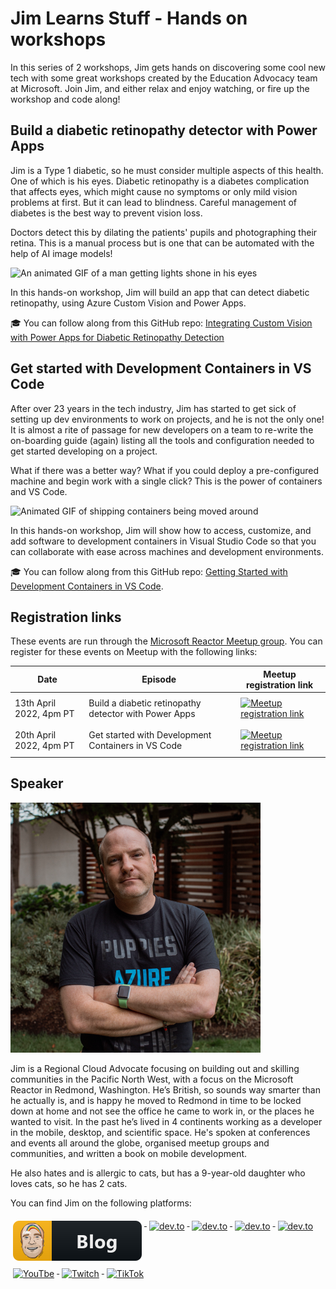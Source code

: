 # Jim Learns Stuff - Hands on workshops

In this series of 2 workshops, Jim gets hands on discovering some cool new tech with some great workshops created by the Education Advocacy team at Microsoft. Join Jim, and either relax and enjoy watching, or fire up the workshop and code along!

## Build a diabetic retinopathy detector with Power Apps

Jim is a Type 1 diabetic, so he must consider multiple aspects of this health. One of which is his eyes. Diabetic retinopathy is a diabetes complication that affects eyes, which might cause no symptoms or only mild vision problems at first. But it can lead to blindness. Careful management of diabetes is the best way to prevent vision loss.

Doctors detect this by dilating the patients' pupils and photographing their retina. This is a manual process but is one that can be automated with the help of AI image models!

![An animated GIF of a man getting lights shone in his eyes](https://media.giphy.com/media/3ohjVbq7WI5mkxXyfu/giphy.gif)

In this hands-on workshop, Jim will build an app that can detect diabetic retinopathy, using Azure Custom Vision and Power Apps.

🎓 You can follow along from this GitHub repo: [Integrating Custom Vision with Power Apps for Diabetic Retinopathy Detection](https://aka.ms/PowerAppDetection)

## Get started with Development Containers in VS Code

After over 23 years in the tech industry, Jim has started to get sick of setting up dev environments to work on projects, and he is not the only one! It is almost a rite of passage for new developers on a team to re-write the on-boarding guide (again) listing all the tools and configuration needed to get started developing on a project.

What if there was a better way? What if you could deploy a pre-configured machine and begin work with a single click? This is the power of containers and VS Code.

![Animated GIF of shipping containers being moved around](https://media.giphy.com/media/6AFldi5xJQYIo/giphy.gif)

In this hands-on workshop, Jim will show how to access, customize, and add software to development containers in Visual Studio Code so that you can collaborate with ease across machines and development environments.

🎓 You can follow along from this GitHub repo: [Getting Started with Development Containers in VS Code](https://aka.ms/DevContainersinVSCode).


## Registration links

These events are run through the [Microsoft Reactor Meetup group](https://www.meetup.com/Microsoft-Reactor-Redmond/). You can register for these events on Meetup with the following links:

| Date | Episode | Meetup registration link |
| ---- | ------- | ------------------------ |
| 13th April 2022, 4pm PT | Build a diabetic retinopathy detector with Power Apps | <a href="https://www.meetup.com/Microsoft-Reactor-Redmond/events/284770715"><img src="https://raw.githubusercontent.com/jimbobbennett/ColoredBadges/main/svg/social/meetup.svg" alt="Meetup registration link" style="vertical-align:top; margin:6px 4px"></a> |
| 20th April 2022, 4pm PT | Get started with Development Containers in VS Code | <a href="https://www.meetup.com/Microsoft-Reactor-Redmond/events/284770731"><img src="https://raw.githubusercontent.com/jimbobbennett/ColoredBadges/main/svg/social/meetup.svg" alt="Meetup registration link" style="vertical-align:top; margin:6px 4px"></a> |

## Speaker

![A picture of Jim standing outside a building with his arms crossed looking very handsome in a shirt that says Puppies, Azure and I'm fine](https://github.com/jimbobbennett/jimbobbennett/raw/main/images/Headshot1-tiny-square.png)

Jim is a Regional Cloud Advocate focusing on building out and skilling communities in the Pacific North West, with a focus on the Microsoft Reactor in Redmond, Washington. He’s British, so sounds way smarter than he actually is, and is happy he moved to Redmond in time to be locked down at home and not see the office he came to work in, or the places he wanted to visit. In the past he’s lived in 4 continents working as a developer in the mobile, desktop, and scientific space. He's spoken at conferences and events all around the globe, organised meetup groups and communities, and written a book on mobile development.

He also hates and is allergic to cats, but has a 9-year-old daughter who loves cats, so he has 2 cats.

You can find Jim on the following platforms:

<a href="https://jimbobbennett.io">
  <img src="https://raw.githubusercontent.com/jimbobbennett/ColoredBadges/main/svg/jim/blog.svg" alt="dev.to" style="vertical-align:top; margin:6px 4px">
</a>
<a href="https://twitter.com/jimbobbennett">
  <img src="https://raw.githubusercontent.com/jimbobbennett/ColoredBadges/main/svg/social/twitter.svg" alt="dev.to" style="vertical-align:top; margin:6px 4px">
</a>
<a href="https://instagram.com/jimbobbennett">
  <img src="https://raw.githubusercontent.com/jimbobbennett/ColoredBadges/main/svg/social/instagram.svg" alt="dev.to" style="vertical-align:top; margin:6px 4px">
</a>
<a href="https://linkedin.com/in/jimbobbennett">
  <img src="https://raw.githubusercontent.com/jimbobbennett/ColoredBadges/main/svg/social/linkedin.svg" alt="dev.to" style="vertical-align:top; margin:6px 4px">
</a>
<a href="https://dev.to/jimbobbennett">
  <img src="https://raw.githubusercontent.com/jimbobbennett/ColoredBadges/main/svg/blogs/devto.svg" alt="dev.to" style="vertical-align:top; margin:6px 4px">
</a>
<a href="https://aka.ms/jim/youtube">
  <img src="https://raw.githubusercontent.com/jimbobbennett/ColoredBadges/main/svg/streaming/youtube.svg" alt="YouTbe" style="vertical-align:top; margin:6px 4px">
</a>
<a href="https://twitch.com/jimbobbennett">
  <img src="https://raw.githubusercontent.com/jimbobbennett/ColoredBadges/main/svg/streaming/twitch.svg" alt="Twitch" style="vertical-align:top; margin:6px 4px">
</a>
<a href="https://www.tiktok.com/@jimbobbennett">
  <img src="https://raw.githubusercontent.com/jimbobbennett/ColoredBadges/main/svg/social/tiktok.svg" alt="TikTok" style="vertical-align:top; margin:6px 4px">
</a>